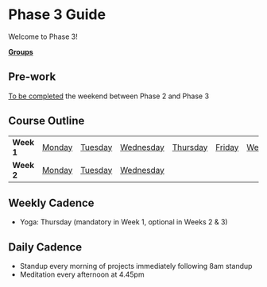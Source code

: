 # Phase 3 Guide

Welcome to Phase 3!

**[Groups](../../wiki/groups)**

## Pre-work

[To be completed](phase-3-prep/README.md) the weekend between Phase 2 and Phase 3

## Course Outline

<table>
  <tr>
    <td><b>Week 1</b></td>
    <td><a href="week-1/monday.md">Monday</a></td>
    <td><a href="week-1/tuesday.md">Tuesday</td>
    <td><a href="week-1/wednesday.md">Wednesday</td>
    <td><a href="week-1/thursday.md">Thursday</td>
    <td><a href="week-1/friday.md">Friday</td>
    <td><a href="week-1/weekend.md">Weekend</td>
  </tr>
  <tr>
    <td><b>Week 2</b></td>
    <td><a href="week-2/monday.md">Monday</td>
    <td><a href="week-2/tuesday.md">Tuesday</td>
    <td><a href="week-2/wednesday.md">Wednesday</td>
  </tr>
</table>


## Weekly Cadence

- Yoga: Thursday (mandatory in Week 1, optional in Weeks 2 & 3)

## Daily Cadence

- Standup every morning of projects immediately following 8am standup
- Meditation every afternoon at 4.45pm
